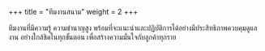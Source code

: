 +++
title = "ทีมงานสนาม"
weight = 2
+++

ทีมงานที่มีความรู้ ความชำนาญสูง พร้อมที่จะแนะนำและปฏิบัติการได้อย่างมีประสิทธิภาพควบคุมดูแลงาน อย่างใกล้ชิดในทุกขั้นตอน เพื่อสร้างความมั่นใจกับลูกค้าทุกราย
